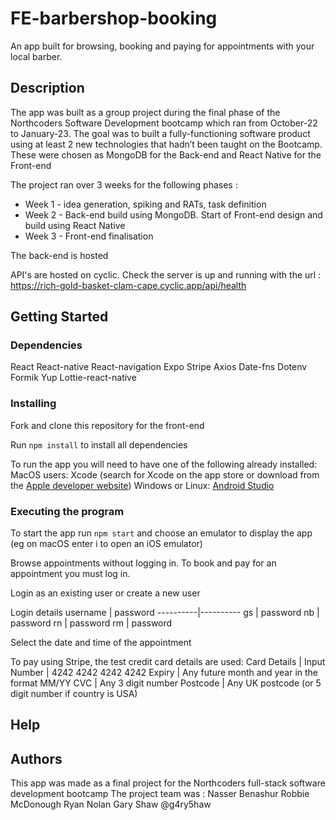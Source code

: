 # FE-barbershop-booking

An app built for browsing, booking and paying for appointments with your local barber.

## Description

The app was built as a group project during the final phase of the Northcoders Software Development bootcamp which ran from October-22 to January-23. The goal was to built a fully-functioning software product using at least 2 new technologies that hadn’t been taught on the Bootcamp. These were chosen as MongoDB for the Back-end and React Native for the Front-end

The project ran over 3 weeks for the following phases :

- Week 1 - idea generation, spiking and RATs, task definition
- Week 2 - Back-end build using MongoDB. Start of Front-end design and build using React Native
- Week 3 - Front-end finalisation

The back-end is hosted

API's are hosted on cyclic. Check the server is up and running with the url :
https://rich-gold-basket-clam-cape.cyclic.app/api/health

## Getting Started

### Dependencies

React
React-native
React-navigation
Expo
Stripe
Axios
Date-fns
Dotenv
Formik
Yup
Lottie-react-native

### Installing

Fork and clone this repository for the front-end

Run `npm install` to install all dependencies

To run the app you will need to have one of the following already installed:
MacOS users: Xcode (search for Xcode on the app store or download from the [Apple developer website](https://developer.apple.com/xcode/))
Windows or Linux: [Android Studio](https://developer.android.com/studio)

### Executing the program

To start the app run `npm start` and choose an emulator to display the app (eg on macOS enter i to open an iOS emulator)

Browse appointments without logging in. To book and pay for an appointment you must log in.

Login as an existing user or create a new user

Login details
username | password
----------|----------
gs | password
nb | password
rn | password
rm | password

Select the date and time of the appointment

To pay using Stripe, the test credit card details are used:
Card Details | Input
Number | 4242 4242 4242 4242
Expiry | Any future month and year in the format MM/YY
CVC | Any 3 digit number
Postcode | Any UK postcode (or 5 digit number if country is USA)

## Help

## Authors

This app was made as a final project for the Northcoders full-stack software development bootcamp
The project team was :
Nasser Benashur
Robbie McDonough
Ryan Nolan
Gary Shaw @g4ry5haw
